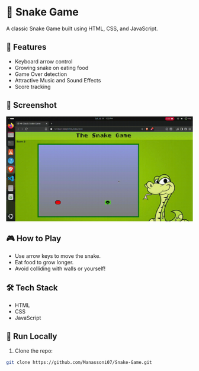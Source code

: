 # 🐍 Snake Game

A classic Snake Game built using HTML, CSS, and JavaScript.

## 🚀 Features
- Keyboard arrow control
- Growing snake on eating food
- Game Over detection
- Attractive Music and Sound Effects
- Score tracking

## 📸 Screenshot
![Gameplay Screenshot](/Media/screenshots/Snake(1).gif)

## 🎮 How to Play
- Use arrow keys to move the snake.
- Eat food to grow longer.
- Avoid colliding with walls or yourself!

## 🛠️ Tech Stack
- HTML
- CSS
- JavaScript

## 📂 Run Locally
1. Clone the repo:
```bash
git clone https://github.com/Manassoni07/Snake-Game.git
